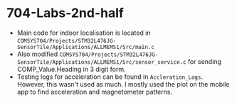 # 704-Labs-2nd-half
- Main code for indoor localisation is located in `COMSYS704/Projects/STM32L476JG-SensorTile/Applications/ALLMEMS1/Src/main.c`
- Also modified `COMSYS704/Projects/STM32L476JG-SensorTile/Applications/ALLMEMS1/Src/sensor_service.c` for sending COMP_Value.Heading in 3 digit form.
- Testing logs for acceleration can be found in `Accleration_Logs`. However, this wasn't used as much. I mostly used the plot on the mobile app to find acceleration and magnetometer patterns.
